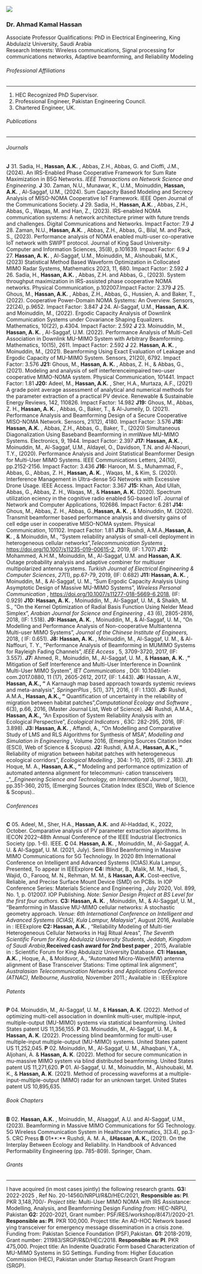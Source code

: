 [![](https://giki.edu.pk/wp-content/uploads/2019/08/Dr.-Ahmad-Kamal-Hassan-edite-700x450.jpg)](https://giki.edu.pk/wp-content/uploads/2019/08/Dr.-Ahmad-Kamal-Hassan-edite.jpg)
### Dr. Ahmad Kamal Hassan
Associate Professor
Qualifications: PhD in Electrical Engineering, King Abdulaziz University, Saudi Arabia  
Research Interests: Wireless communications, Signal processing for communications networks, Adaptive beamforming, and Reliability Modeling
###### Professional Affiliations
* * *
1. HEC Recognized PhD Supervisor.
2. Professional Engineer, Pakistan Engineering Council.
3. Chartered Engineer, UK.
###### Publications
* * *
###### Journals
**J** 31. Sadia, H., **Hassan, A.K.** , Abbas, Z.H., Abbas, G. and Cioffi, J.M., (2024). An IRS-Enabled Phase Cooperative Framework for Sum Rate Maximization in B5G Networks. _IEEE Transactions on Network Science and Engineering_.
**J** 30. Zaman, N.U., Munawar, K., U.M., Moinuddin, **Hassan, A.K.** , Al-Saggaf, U.M., (2024). Sum Capacity Based Modeling and Secrecy Analysis of MISO-NOMA Cooperative IoT Framework. IEEE Open Journal of the Communications Society.
**J** 29. Sadia, H., **Hassan, A.K.** , Abbas, Z.H., Abbas, G., Waqas, M. and Han, Z., (2023). IRS-enabled NOMA communication systems: A network architecture primer with future trends and challenges. Digital Communications and Networks. Impact Factor: 7.9
**J** 28. Zaman, N.U., **Hassan, A.K.** , Abbas, Z.H., Abbas, G., Bilal, M. and Pack, S., (2023). Performance analysis of NOMA enabled multi-user co-operative IoT network with SWIPT protocol. Journal of King Saud University-Computer and Information Sciences, 35(8), p.101639. Impact Factor: 6.9
**J** 27. **Hassan, A. K.** , Al-Saggaf, U.M., Moinuddin, M., Alshoubaki, M.K., (2023) Statistical Method Based Waveform Optimization in Collocated MIMO Radar Systems, Mathematics 2023, 11, 680. Impact Factor: 2.592
**J** 26. Sadia, H., **Hassan, A.K.** , Abbas, Z.H. and Abbas, G., (2023). System throughput maximization in IRS-assisted phase cooperative NOMA networks. Physical Communication, p.102007.Impact Factor: 2.379
**J** 25. Ghous, M., **Hassan, A.K.** , Abbas, Z.H., Abbas, G., Hussien, A. and Baker, T., (2022). Cooperative Power-Domain NOMA Systems: An Overview. Sensors, 22(24), p.9652. Impact Factor: 3.847
**J** 24. Al-Saggaf, U.M., **Hassan, A.K.** and Moinuddin, M., (2022). Ergodic Capacity Analysis of Downlink Communication Systems under Covariance Shaping Equalizers. Mathematics, 10(22), p.4304. Impact Factor: 2.592
**J** 23. Moinuddin, M., **Hassan, A. K.** , Al-Saggaf, U.M. (2022). Performance Analysis of Multi-Cell Association in Downlink MU-MIMO System with Arbitrary Beamforming. Mathematics, 10(15), 2611. Impact Factor: 2.592
**J** 22. **Hassan, A. K.** , Moinuddin, M., (2021). Beamforming Using Exact Evaluation of Leakage and Ergodic Capacity of MU-MIMO System. Sensors, 21(20), 6792. Impact Factor: 3.576
**J21:** Ghous, M., **Hassan, A. K.** , Abbas, Z. H., & Abbas, G., (2021). Modeling and analysis of self interferenceimpaired two-user cooperative MIMO-NOMA system. Physical Communication, 101441. Impact Factor: 1.81
**J20:** Adeel, M., **Hassan, A.K.** , Sher, H.A., Murtaza, A.F., (2021) A grade point average assessment of analytical and numerical methods for the parameter extraction of a practical PV device. Renewable & Sustainable Energy Reviews, 142, 110826. Impact Factor: 14.982
**J19:** Ghous, M., Abbas, Z. H., **Hassan, A. K.** , Abbas, G., Baker, T., & Al-Jumeily, D. (2021). Performance Analysis and Beamforming Design of a Secure Cooperative MISO-NOMA Network. Sensors, 21(12), 4180. Impact Factor: 3.576
**J18: Hassan, A.K.** , Abbas, Z.H., Abbas, G., Baker, T., (2020) Simultaneous Diagonalization Using Baseband Beamforming in mmWave MU-MIMO Systems. Electronics, 9, 1944. Impact Factor: 2.397
**J17:** **Hassan, A.K.** , Moinuddin, M., Al-Saggaf, U.M., Aldayel, O., Davidson, T.N. and Al-Naouri, T.Y., (2020). Performance Analysis and Joint Statistical Beamformer Design for Multi-User MIMO Systems. IEEE Communications Letters, 24(10), pp.2152-2156. Impact Factor: 3.436
**J16:** Haroon, M. S., Muhammad, F., Abbas, G., Abbas, Z. H., **Hassan, A. K.** , Waqas, M., & Kim, S. (2020). Interference Management in Ultra-dense 5G Networks with Excessive Drone Usage. IEEE Access. Impact Factor: 3.367
**J15:** Khan, Abd Ullah, Abbas, G., Abbas, Z. H., Waqas, M., & **Hassan, A. K.** (2020). Spectrum utilization eciency in the cognitive radio enabled 5G-based IoT. Journal of Network and Computer Applications, 102686. Impact Factor: 6.281
**J14:** Ghous, M., Abbas, Z. H., Abbas, G.,**Hassan, A. K.** , & Moinuddin, M. (2020). Transmit beamformer based performance analysis and diversity gains of cell edge user in cooperative MISO-NOMA system. Physical Communication, 101102. Impact Factor: 1.81
**J13:** Rushdi, A.M.A.,**Hassan, A. K.** , & Moinuddin, M., “System reliability analysis of small-cell deployment in heterogeneous cellular networks”,_Telecommunication Systems_ , https://doi.org/10.1007/s11235-019-00615-2, 2019, (IF: 1.707)
**J12:** Mohammed, A.H.M., Moinuddin, M., Al-Saggaf, U.M. and **Hassan, A.K**. Outage probability analysis and adaptive combiner for multiuser multipolarized antenna systems.  _Turkish Journal of Electrical Engineering & Computer Sciences_,  _27_(1), pp.67-79, 2019, (IF: 0.682)
**J11: Hassan, A. K.** , Moinuddin, M., & Al-Saggaf, U. M., “Sum Ergodic Capacity Analysis Using Asymptotic Design of Massive MU-MIMO Systems”,  _Wireless Personal Communication_ , https://doi.org/10.1007/s11277-018-5669-6,2018, (IF: 0.929)
**J10: Hassan, A. K.** , Moinuddin, M., Al-Saggaf, U. M., & Shaikh, M. S., “On the Kernel Optimization of Radial Basis Function Using Nelder Mead Simplex”,  _Arabian Journal for Science and Engineering_ , 43 (6), 2805-2816, 2018, (IF: 1.518).
**J9: Hassan, A. K.** , Moinuddin, M., & Al-Saggaf, U. M., “On Modelling and Performance Analysis of Non-cooperative Multiantenna Multi-user MIMO Systems”,  _Journal_  _of the Chinese Institute of Engineers,_ 2018, ( IF: 0.651).
**J8: Hassan, A. K.** , Moinuddin, M., Al-Saggaf, U. M., & Al-Naffouri, T. Y., “Performance Analysis of Beamforming in MUMIMO Systems for Rayleigh Fading Channels”,  _IEEE Access_ , 5, 3709-3720, 2017, (IF: 3.557).
**J7:** Ahmed, R., Moinuddin, M., Al-Saggaf, U. M., & **Hassan, A. K.** ,**“** Mitigation of Self Interference and Multi-User Interference in Downlink Multi-User MIMO System”,  _IET Communications_ , DOI: 10.1049/iet-com.2017.0880, 11 (17), 2605-2612, 2017, (IF: 1.443).
**J6:** Hassan, A.W., **Hassan, A.K., “** A Karnaugh map based approach towards systemic reviews and meta-analysis”,  _SpringerPlus_ , 5(1), 371, 2016, ( IF: 1.130).
**J5:** Rushdi, A.M.A., **Hassan, A.K., “** Quantification of uncertainty in the reliability of migration between habitat patches”,_Computational_  _Ecology_  _and Software_ , 6(3), p.66, 2016, (Master Journal List, Web of Science).
**J4:** Rushdi, A.M.A., **Hassan, A.K.,** “An Exposition of System Reliability Analysis with an Ecological Perspective”,  _Ecological_  _Indicators_ , 63C: 282-295, 2016, (IF: 3.898).
**J3: Hassan, A.K.** , Affandi, A., “On Modelling and Comparative Study of LMS and RLS Algorithms for Synthesis of MSA”,  _Modelling and Simulation in Engineering_ , Volume 2016, (Emerging Sources Citation Index (ESCI), Web of Science & Scopus).
**J2:** Rushdi, A.M.A., **Hassan, A.K., “** Reliability of migration between habitat patches with heterogeneous ecological corridors”,  _Ecological_  _Modelling_ , 304: 1-10, 2015, (IF: 2.363).
**J1:** Hoque, M. A., **Hassan, A.K., “** Modeling and performance optimization of automated antenna alignment for telecommuni- cation transceivers _“,__Engineering_  _Science_  _and Technology, an International Journal_ , 18(3), pp.351-360, 2015, (Emerging Sources Citation Index (ESCI), Web of Science & Scopus)..
###### Conferences
**C** 05. Adeel, M., Sher, H.A., **Hassan, A.K.** and Al-Haddad, K., 2022, October. Comparative analysis of PV parameter extraction algorithms. In IECON 2022–48th Annual Conference of the IEEE Industrial Electronics Society (pp. 1-6). IEEE.
**C** 04. **Hassan, A. K.** , Moinuddin, M., Al-Saggaf, A. U. & Al-Saggaf, U. M. (2021, July). Semi Blind Beamforming in Massive MIMO Communications for 5G Technology. In 2020 8th International Conference on Intelligent and Advanced Systems (ICIAS).Kula Lampur, Presented, To appear in IEEExplore
**C4:** Iftikhar, B., Malik, M. M., Hadi, S., Wajid, O., Farooq, M. N., Rehman, M. M., & **Hassan, A.K.** Cost-eective, Reliable, and Precise Surface Mount Device (SMD) on PCBs. In IOP Conference Series: Materials Science and Engineering , July 2020, Vol. 899, No. 1, p. 012007. IOP Publishing.  _Note: Senior Design Project at BS Level for the first four authors._
**C3: Hassan, A. K.** , Moinuddin, M., & Al-Saggaf, U. M., “Beamforming in Massive MU-MIMO cellular networks: A stochastic geometry approach.  _Venue: 6th International Conference on Intelligent and Advanced Systems (ICIAS), Kula Lampur, Malaysia”,_ August 2016, Available in : IEEExplore
**C2: Hassan, A.K.** , “Reliability Modeling of Multi-tier Heterogeneous Cellular Networks in Hajj Ritual Areas”,  _The Seventh Scientific Forum for King Abdulaziz University Students, Jeddah, Kingdom of Saudi Arabia,_**Received cash award for 2nd best paper** , 2015, Available in : Scientific Forum for King Abdulaziz University Database.
**C1: Hassan, A.K.** , Hoque, A., & Moldsvor, A., “Automated Micro-Wave(MW) antenna alignment of Base Transceiver Stations: Time optimal link alignment”,  _Australasian_  _Telecommunication_  _Networks_  _and Applications Conference (ATNAC), Melbourne, Australia,_ November 2011.; Available in : IEEExplore
###### Patents
**P** 04. Moinuddin, M., Al-Saggaf, U. M., & **Hassan, A. K**. (2022). Method of optimizing multi-cell association in downlink multi-user, multiple-input, multiple-output (MU-MIMO) systems via statistical beamforming. United States patent US 11,356,155.
**P** 03. Moinuddin, M., Al-Saggaf, U. M., & **Hassan, A. K**. (2022). Processing blind beamforming for multi-user multiple-input multiple-output (MU-MIMO) systems. United States patent US 11,252,045.
**P** 02. Moinuddin, M., Al-Saggaf, U. M., Alhaqbani, Y.A., Aljohani, A. & **Hassan, A. K**. (2022). Method for secure communication in mu-massive MIMO system via blind distributed beamforming. United States patent US 11,271,620.
**P** 01. Al-Saggaf, U. M., Moinuddin, M., Alshoubaki, M. K., & **Hassan, A. K**. (2021). Method of processing waveforms at a multiple-input-multiple-output (MIMO) radar for an unknown target. United States patent US 10,895,635.
###### Book Chapters
**B** 02. **Hassan, A.K.** , Moinuddin, M., Alsaggaf, A.U. and Al-Saggaf, U.M., (2023). Beamforming in Massive MIMO Communications for 5G Technology. 5G Wireless Communication System in Healthcare Informatics, 3(3.4), pp.3-5. CRC Press
**B** 01**:** Rushdi, A. M. A., &**Hassan, A. K.,** (2021). On the Interplay Between Ecology and Reliability. In Handbook of Advanced Performability Engineering (pp. 785-809). Springer, Cham.
###### Grants
* * *
I have acquired (in most cases jointly) the following research grants.
**G3:** 2022-2025 , Ref No. 20-14560/NRPU/R&D/HEC/2021, **Responsible as: PI**. PKR 3,148,700/- _Project title:_ Multi-User MIMO NOMA with IRS Assistance: Modelling, Analysis, and Beamforming Design _Funding from:_ HEC-NRPU, Pakistan
**G2:** 2020-2021, Grant number: PSF/RES/workshop/8(47)/2020-21. **Responsible as: PI**. PKR 100,000. Project title: An AD-HOC Network based ying transceiver for emergency message dissemination in a crisis zone. Funding from: Pakistan Science Foundation (PSF),Pakistan.
**G1:** 2018-2019, Grant number: 211983/SRGP/R&D/HEC/2018. **Responsible as: PI**. PKR 475,000. Project title: An Indenite Quadratic Form based Characterization of MU-MIMO Systems in SG Settings. Funding from: Higher Education Commission (HEC), Pakistan under Startup Research Grant Program (SRGP).
